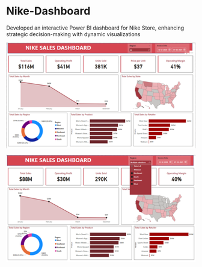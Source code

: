 # Nike-Dashboard
Developed an interactive Power BI dashboard for Nike Store, enhancing strategic decision-making with dynamic visualizations

![image alt](https://github.com/rohansingh2609/Nike-Dashboard/blob/5c11d78e1b0405fd80e44aadf438d6bccb7b29a6/NIKE%20SALES%20DASHBOARD.png)

![image alt](https://github.com/rohansingh2609/Nike-Dashboard/blob/71992cf58cac53979bf3f0e8a51d97b95e7cc6f8/Screenshot%202025-04-21%20113429.png)
